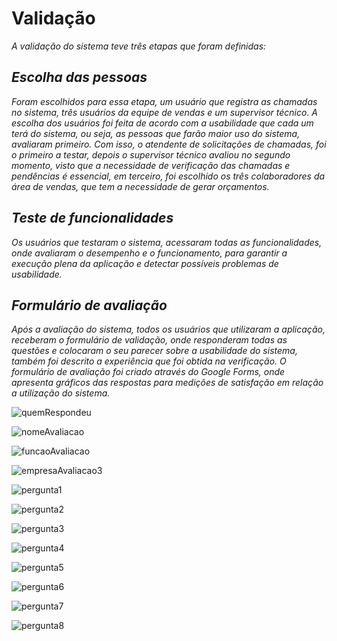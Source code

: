 # Validação

_A validação do sistema teve três etapas que foram  definidas:_

##
## _Escolha das pessoas_

_Foram escolhidos para essa etapa, um usuário que registra as chamadas no sistema, três usuários da equipe de vendas e um supervisor técnico.
A escolha dos usuários foi feita de acordo com a usabilidade que cada um terá do sistema, ou seja, as pessoas que farão maior uso do sistema, avaliaram primeiro. Com isso, o atendente de solicitações de chamadas, foi o primeiro a testar, depois o supervisor técnico avaliou no segundo momento, visto que a necessidade de verificação das chamadas e pendências é essencial, em terceiro, foi escolhido os três colaboradores da área de vendas, que tem a necessidade de gerar orçamentos._

##
## _Teste de funcionalidades_

_Os usuários que testaram o sistema, acessaram todas as funcionalidades, onde avaliaram o desempenho e o funcionamento, para garantir a execução plena da aplicação e detectar possíveis problemas de usabilidade._

##
## _Formulário de avaliação_

_Após a avaliação do sistema, todos os usuários que utilizaram a aplicação, receberam o formulário de validação, onde responderam todas as questões e colocaram o seu parecer sobre a usabilidade do sistema, também foi descrito a experiência que foi obtida na verificação.
O formulário de avaliação foi criado através do Google Forms, onde apresenta gráficos das respostas para medições de satisfação em relação a utilização do sistema._


![quemRespondeu](https://user-images.githubusercontent.com/11911334/60373405-68b11e80-99d6-11e9-9b84-a58b84ecaf00.png)

![nomeAvaliacao](https://user-images.githubusercontent.com/11911334/60373243-e0327e00-99d5-11e9-970f-5233ea6098a8.png)

![funcaoAvaliacao](https://user-images.githubusercontent.com/11911334/60373221-d3158f00-99d5-11e9-9885-33c3fe9a551b.png)

![empresaAvaliacao3](https://user-images.githubusercontent.com/11911334/60373832-0ce79500-99d8-11e9-94de-3346be2a58f2.png)

![pergunta1](https://user-images.githubusercontent.com/11911334/60373255-eb85a980-99d5-11e9-92ba-a7e6f8ad03d1.png)

![pergunta2](https://user-images.githubusercontent.com/11911334/60373267-f9d3c580-99d5-11e9-83fa-9c862099160b.png)

![pergunta3](https://user-images.githubusercontent.com/11911334/60373286-05bf8780-99d6-11e9-8829-48fac51c3cc8.png)

![pergunta4](https://user-images.githubusercontent.com/11911334/60373306-11ab4980-99d6-11e9-9f96-20fd2bcd17a9.png)

![pergunta5](https://user-images.githubusercontent.com/11911334/60373318-1ec83880-99d6-11e9-8a70-c58333621a2b.png)

![pergunta6](https://user-images.githubusercontent.com/11911334/60373332-2a1b6400-99d6-11e9-8363-b9855c158ae0.png)

![pergunta7](https://user-images.githubusercontent.com/11911334/60373343-34d5f900-99d6-11e9-9e82-0e89f30f7bab.png)

![pergunta8](https://user-images.githubusercontent.com/11911334/60373353-3f908e00-99d6-11e9-8d96-efdcf1e89a2b.png)
